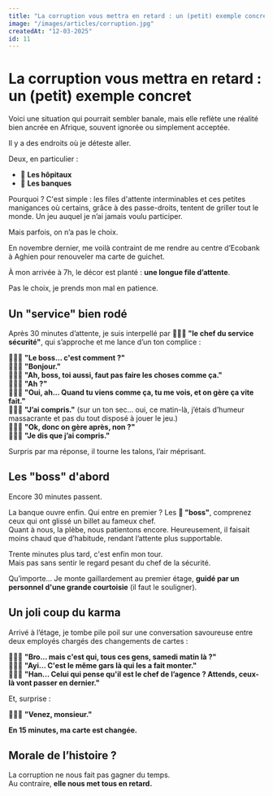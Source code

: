 ```yaml
---
title: "La corruption vous mettra en retard : un (petit) exemple concret"
image: "/images/articles/corruption.jpg"
createdAt: "12-03-2025"
id: 11
---
```


# La corruption vous mettra en retard : un (petit) exemple concret  


Voici une situation qui pourrait sembler banale, mais elle reflète une réalité bien ancrée en Afrique, souvent ignorée ou simplement acceptée. 

Il y a des endroits où je déteste aller. 

Deux, en particulier :  
- 🏥 **Les hôpitaux**  
- 🏦 **Les banques**  

Pourquoi ? C'est simple : les files d'attente interminables et ces petites manigances où certains, grâce à des passe-droits, tentent de griller tout le monde. Un jeu auquel je n’ai jamais voulu participer.  

Mais parfois, on n’a pas le choix.  

En novembre dernier, me voilà contraint de me rendre au centre d’Ecobank à Aghien pour renouveler ma carte de guichet. 

À mon arrivée à 7h, le décor est planté : **une longue file d’attente**.  

Pas le choix, je prends mon mal en patience.  

## Un "service" bien rodé  

Après 30 minutes d’attente, je suis interpellé par **👮🏿‍♂️ "le chef du service sécurité"**, qui s’approche et me lance d’un ton complice :  

👮🏿‍♂️ **"Le boss... c'est comment ?"**  
🧑🏿‍💼 **"Bonjour."**  
👮🏿‍♂️ **"Ah, boss, toi aussi, faut pas faire les choses comme ça."**  
🧑🏿‍💼 **"Ah ?"**  
👮🏿‍♂️ **"Oui, ah... Quand tu viens comme ça, tu me vois, et on gère ça vite fait."**  
🧑🏿‍💼 **"J’ai compris."** (sur un ton sec… oui, ce matin-là, j’étais d’humeur massacrante et pas du tout disposé à jouer le jeu.)  
👮🏿‍♂️ **"Ok, donc on gère après, non ?"**  
🧑🏿‍💼 **"Je dis que j’ai compris."**  

Surpris par ma réponse, il tourne les talons, l’air méprisant.  

## Les "boss" d'abord  

Encore 30 minutes passent.  

La banque ouvre enfin. Qui entre en premier ? Les **💼 "boss"**, comprenez ceux qui ont glissé un billet au fameux chef.  
Quant à nous, la plèbe, nous patientons encore. Heureusement, il faisait moins chaud que d’habitude, rendant l’attente plus supportable.  

Trente minutes plus tard, c'est enfin mon tour.  
Mais pas sans sentir le regard pesant du chef de la sécurité.  

Qu’importe... Je monte gaillardement au premier étage, **guidé par un personnel d'une grande courtoisie** (il faut le souligner).  

## Un joli coup du karma  

Arrivé à l’étage, je tombe pile poil sur une conversation savoureuse entre deux employés chargés des changements de cartes :  

👨🏿‍💼 **"Bro... mais c'est qui, tous ces gens, samedi matin là ?"**  
👩🏿‍💼 **"Ayi... C'est le même gars là qui les a fait monter."**  
👨🏿‍💼 **"Han... Celui qui pense qu'il est le chef de l’agence ? Attends, ceux-là vont passer en dernier."**  

Et, surprise :  

👩🏿‍💼 **"Venez, monsieur."**  

**En 15 minutes, ma carte est changée.**  

## Morale de l’histoire ?  
La corruption ne nous fait pas gagner du temps.  
Au contraire, **elle nous met tous en retard.**